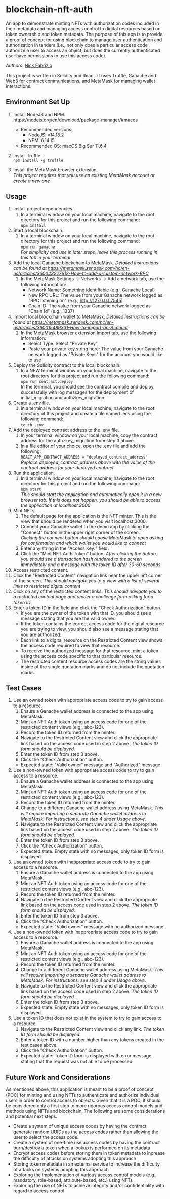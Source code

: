 # blockchain-nft-auth

An app to demonstrate minting NFTs with authorization codes included in their metadata and managing access control to digital resources based on token ownership and token metadata. The purpose of this app is to provide a proof of concept for using blockchain to manage user authentication and authorization in tandem (i.e., not only does a particular access code authorize a user to access an object, but does the currently authenticated user have permissions to use this access code).

_Authors_: [Nick Fabrizio](https://github.com/NFabrizio)

This project is written in Solidity and React. It uses Truffle, Ganache and Web3 for contract communications, and MetaMask for managing wallet interactions.

## Environment Set Up

1. Install NodeJS and NPM.  
   https://nodejs.org/en/download/package-manager/#macos

   - Recommended versions:
     - NodeJS: v14.18.2
     - NPM: 6.14.15
   - Recommended OS: macOS Big Sur 11.6.4

2. Install Truffle.  
   `npm install -g truffle`
3. Install the MetaMask browser extension.  
   _This project requires that you use an existing MetaMask account or create a new one_

## Usage

1. Install project dependencies.
   1. In a terminal window on your local machine, navigate to the root directory for this project and run the following command:  
      `npm install`
2. Start a local blockchain.
   1. In a terminal window on your local machine, navigate to the root directory for this project and run the following command:  
      `npm run ganache`  
      _For simplicity and use in later steps, leave this process running in this tab in your terminal_
3. Add the local Ganache blockchain to MetaMask.
   _Detailed instructions can be found at https://metamask.zendesk.com/hc/en-us/articles/360043227612-How-to-add-a-custom-network-RPC_
   1. In the MetaMask Settings -> Networks -> Add a network tab, use the following information:
      - Network Name: Something identifiable (e.g., Ganache Local)
      - New RPC URL: The value from your Ganache network logged as "RPC listening on" (e.g., http://127.0.0.1:7545)
      - Chain ID: The value from your Ganache network logged as "Chain Id" (e.g., 1337)
4. Import local blockchain wallet to MetaMask.
   _Detailed instructions can be found at https://metamask.zendesk.com/hc/en-us/articles/360015489331-How-to-import-an-Account_
   1. In the MetaMask browser extension Import tab, use the following information:
      - Select Type: Select "Private Key"
      - Paste your private key string here: The value from your Ganache network logged as "Private Keys" for the account you would like to use
5. Deploy the Solidity contract to the local blockchain.
   1. In a NEW terminal window on your local machine, navigate to the root directory for this project and run the following command:  
      `npm run contract:deploy`  
      In the terminal, you should see the contract compile and deploy successfully with log messages for the deployment of initial_migration and authzkey_migration.
6. Create a .env file.
   1. In a terminal window on your local machine, navigate to the root directory of this project and create a file named .env using the following command:  
      `touch .env`
7. Add the deployed contract address to the .env file.
   1. In your terminal window on your local machine, copy the contract address for the authzkey_migration from step 3 above.
   2. In a file editor of your choice, open the .env file and add the following:  
      `REACT_APP_CONTRACT_ADDRESS = "deployed_contract_address"`  
      _Replace deployed_contract_address above with the value of the contract address for your deployed contract_
8. Run the application.
   1. In a terminal window on your local machine, navigate to the root directory for this project and run the following command:  
      `npm start`  
      _This should start the application and automatically open it in a new browser tab. If this does not happen, you should be able to access the application at localhost:3000_
9. Mint NFTs.
   1. The default page for the application is the NFT minter. This is the view that should be rendered when you visit localhost:3000.
   2. Connect your Ganache wallet to the demo app by clicking the "Connect" button in the upper right corner of the screen.  
      _Clicking the connect button should cause MetaMask to open asking for confirmation and which wallet you would like to connect_
   3. Enter any string in the "Access Key:" field.
   4. Click the "Mint NFT Auth Token" button.
      _After clicking the button, you should see a transaction hash rendered to the screen immediately and a message with the token ID after 30-60 seconds_
10. Access restricted content.
11. Click the "Restricted Content" navigation link near the upper left corner of the screen.
    _This should navigate you to a view with a list of several links to restricted digital content_
12. Click on any of the restricted content links.
    _This should navigate you to a restricted content page and render a challenge form asking for a token ID_
13. Enter a token ID in the field and click the "Check Authorization" button.
    - If you are the owner of the token with that ID, you should see a message stating that you are the valid owner.
    - If the token contains the correct access code for the digital resource you are trying to view, you should also see a message stating that you are authorized.
    - Each link to a digital resource on the Restricted Content view shows the access code required to view that resource.
    - To receive the authorized message for that resource, mint a token using the access code specific to that particular resource.
    - The restricted content resource access codes are the string values inside of the single quotation marks and do not include the quotation marks.

## Test Cases

1. Use an owned token with appropriate access code to try to gain access to a resource.
   1. Ensure a Ganache wallet address is connected to the app using MetaMask.
   2. Mint an NFT Auth token using an access code for one of the restricted content views (e.g., abc-123).
   3. Record the token ID returned from the minter.
   4. Navigate to the Restricted Content view and click the appropriate link based on the access code used in step 2 above.
      _The token ID form should be displayed._
   5. Enter the token ID from step 3 above.
   6. Click the "Check Authorization" button.
   - Expected state: "Valid owner" message and "Authorized" message
2. Use a non-owned token with appropriate access code to try to gain access to a resource.
   1. Ensure a Ganache wallet address is connected to the app using MetaMask.
   2. Mint an NFT Auth token using an access code for one of the restricted content views (e.g., abc-123).
   3. Record the token ID returned from the minter.
   4. Change to a different Ganache wallet address using MetaMask.
      _This will require importing a separate Ganache wallet address to MetaMask. For instructions, see step 4 under Usage above._
   5. Navigate to the Restricted Content view and click the appropriate link based on the access code used in step 2 above.
      _The token ID form should be displayed._
   6. Enter the token ID from step 3 above.
   7. Click the "Check Authorization" button.
   - Expected state: Empty state with no messages, only token ID form is displayed
3. Use an owned token with inappropriate access code to try to gain access to a resource.
   1. Ensure a Ganache wallet address is connected to the app using MetaMask.
   2. Mint an NFT Auth token using an access code for one of the restricted content views (e.g., abc-123).
   3. Record the token ID returned from the minter.
   4. Navigate to the Restricted Content view and click the appropriate link based on the access code used in step 2 above.
      _The token ID form should be displayed._
   5. Enter the token ID from step 3 above.
   6. Click the "Check Authorization" button.
   - Expected state: "Valid owner" message with no authorized message
4. Use a non-owned token with inappropriate access code to try to gain access to a resource.
   1. Ensure a Ganache wallet address is connected to the app using MetaMask.
   2. Mint an NFT Auth token using an access code for one of the restricted content views (e.g., abc-123).
   3. Record the token ID returned from the minter.
   4. Change to a different Ganache wallet address using MetaMask.
      _This will require importing a separate Ganache wallet address to MetaMask. For instructions, see step 4 under Usage above._
   5. Navigate to the Restricted Content view and click the appropriate link based on the access code used in step 2 above.
      _The token ID form should be displayed._
   6. Enter the token ID from step 3 above.
   - Expected state: Empty state with no messages, only token ID form is displayed
5. Use a token ID that does not exist in the system to try to gain access to a resource.
   1. Navigate to the Restricted Content view and click any link.
      _The token ID form should be displayed._
   2. Enter a token ID with a number higher than any tokens created in the test cases above.
   3. Click the "Check Authorization" button.
   - Expected state: Token ID form is displayed with error message stating that the request was not able to be processed.

## Future Work and Considerations

As mentioned above, this application is meant to be a proof of concept (POC) for minting and using NFTs to authenticate and authorize individual users in order to control access to objects. Given that it is a POC, it should be considered only a first step to more rigorous access control models and methods using NFTs and blockchain. The following are some considerations and potential next steps.

- Create a system of unique access codes by having the contract generate random UUIDs as the access codes rather than allowing the user to select the access code.
- Create a system of one-time use access codes by having the contract burn/destroy a token when a lookup is performed on its metadata
- Encrypt access codes before storing them in token metadata to increase the difficulty of attacks on systems adopting this approach
- Storing token metadata in an external service to increase the difficulty of attacks on systems adopting this approach
- Exploring the implementation of various access control models (e.g., mandatory, role-based, attribute-based, etc.) using NFTs
- Exploring the use of NFTs to achieve integrity and/or confidentiality with regard to access control
